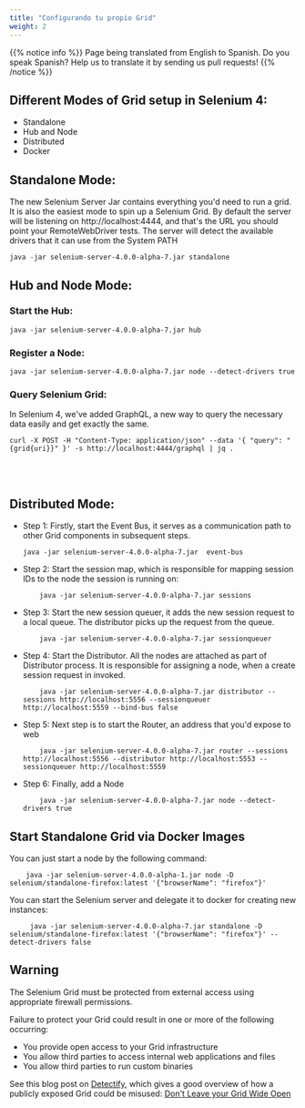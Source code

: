 ```yaml
---
title: "Configurando tu propio Grid"
weight: 2
---
```


{{% notice info %}}
<i class="fas fa-language"></i> Page being translated from
English to Spanish. Do you speak Spanish? Help us to translate
it by sending us pull requests!
{{% /notice %}}

## Different Modes of Grid setup in Selenium 4:
* Standalone
* Hub and Node
* Distributed
* Docker

## Standalone Mode:
The new Selenium Server Jar contains everything you'd need to run a grid. It is also the easiest mode to spin up a Selenium Grid. By default the server will be listening on http://localhost:4444, and that's the URL you should point your RemoteWebDriver tests. The server will detect the available drivers that it can use from the System PATH

```shell
java -jar selenium-server-4.0.0-alpha-7.jar standalone
```

## Hub and Node Mode:

### Start the Hub:
```shell
java -jar selenium-server-4.0.0-alpha-7.jar hub
```

### Register a Node:

```shell
java -jar selenium-server-4.0.0-alpha-7.jar node --detect-drivers true
```

### Query Selenium Grid:

In Selenium 4, we've added GraphQL, a new way to query the necessary data easily and get exactly the same.

```shell
curl -X POST -H "Content-Type: application/json" --data '{ "query": "{grid{uri}}" }' -s http://localhost:4444/graphql | jq .
```
<br><br>

## Distributed Mode:

* Step 1: Firstly, start the Event Bus, it serves as a communication path to other Grid components in subsequent steps.

    ```shell
    java -jar selenium-server-4.0.0-alpha-7.jar  event-bus
    ```

* Step 2: Start the session map, which is responsible for mapping session IDs to the node the session is running on:

    ```shell
        java -jar selenium-server-4.0.0-alpha-7.jar sessions
    ```

* Step 3: Start the new session queuer, it adds the new session request to a local queue. The distributor picks up the request from the queue.

    ```shell
        java -jar selenium-server-4.0.0-alpha-7.jar sessionqueuer
    ```

* Step 4: Start the Distributor. All the nodes are attached as part of Distributor process. It is responsible for assigning a node, when a create session request in invoked.

    ```shell
        java -jar selenium-server-4.0.0-alpha-7.jar distributor --sessions http://localhost:5556 --sessionqueuer http://localhost:5559 --bind-bus false
    ```

* Step 5: Next step is to start the Router, an address that you'd expose to web

    ```shell
        java -jar selenium-server-4.0.0-alpha-7.jar router --sessions http://localhost:5556 --distributor http://localhost:5553 --sessionqueuer http://localhost:5559
    ```

* Step 6: Finally, add a Node

    ```shell
        java -jar selenium-server-4.0.0-alpha-7.jar node --detect-drivers true
    ```

## Start Standalone Grid via Docker Images

  You can just start a node by the following command:

```shell
    java -jar selenium-server-4.0.0-alpha-1.jar node -D selenium/standalone-firefox:latest '{"browserName": "firefox"}'
```

  You can start the Selenium server and delegate it to docker for creating new instances:

```shell
     java -jar selenium-server-4.0.0-alpha-7.jar standalone -D selenium/standalone-firefox:latest '{"browserName": "firefox"}' --detect-drivers false
```

## Warning

The Selenium Grid must be protected from external access using appropriate
firewall permissions.

Failure to protect your Grid could result in one or more of the following occurring:

* You provide open access to your Grid infrastructure
* You allow third parties to access internal web applications and files
* You allow third parties to run custom binaries

See this blog post on [Detectify](//labs.detectify.com), which gives a good
overview of how a publicly exposed Grid could be misused:
[Don't Leave your Grid Wide Open](//labs.detectify.com/2017/10/06/guest-blog-dont-leave-your-grid-wide-open/)

